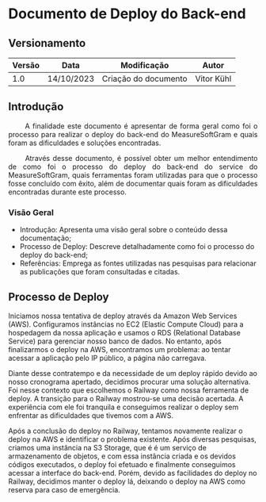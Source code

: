 # Documento de Deploy do Back-end

## Versionamento

| Versão | Data | Modificação | Autor |
|--|--|--|--|
|1.0| 14/10/2023 | Criação do documento | Vitor Kühl |

## Introdução

<p align = "justify"> &emsp;&emsp; A finalidade este documento é apresentar de forma geral como foi o processo para realizar o deploy do back-end do MeasureSoftGram e quais foram as dificuldades e soluções encontradas. </p>

<p align = "justify"> &emsp;&emsp; Através desse documento, é possível obter um melhor entendimento de como foi o processo do deploy do back-end do service do MeasureSoftGram, quais ferramentas foram utilizadas para que o processo fosse concluído com êxito, além de documentar quais foram as dificuldades encontradas durante este processo.</p>

### Visão Geral

* Introdução: Apresenta uma visão geral sobre o conteúdo dessa documentação;
* Processo de Deploy: Descreve detalhadamente como foi o processo do deploy do back-end;
* Referências: Emprega as fontes utilizadas nas pesquisas para relacionar as publicações que foram consultadas e citadas.

## Processo de Deploy

Iniciamos nossa tentativa de deploy através da Amazon Web Services (AWS). Configuramos instâncias no EC2 (Elastic Compute Cloud) para a hospedagem da nossa aplicação e usamos o RDS (Relational Database Service) para gerenciar nosso banco de dados. No entanto, após finalizarmos o deploy na AWS, encontramos um problema: ao tentar acessar a aplicação pelo IP público, a página não carregava.

Diante desse contratempo e da necessidade de um deploy rápido devido ao nosso cronograma apertado, decidimos procurar uma solução alternativa. Foi nesse contexto que escolhemos o Railway como nossa ferramenta de deploy. A transição para o Railway mostrou-se uma decisão acertada. A experiência com ele foi tranquila e conseguimos realizar o deploy sem enfrentar as dificuldades que tivemos com a AWS.

Após a conclusão do deploy no Railway, tentamos novamente realizar o deploy na AWS e identificar o problema existente. Após diversas pesquisas, criamos uma instância na S3 Storage, que é é um serviço de armazenamento de objetos, e com essa instância criada e os devidos códigos executados, o deploy foi efetuado e finalmente conseguimos acessar a interface do back-end. Porém, devido as facilidades do deploy no Railway, decidimos manter o deploy lá, deixando o deploy na AWS como reserva para caso de emergência.

